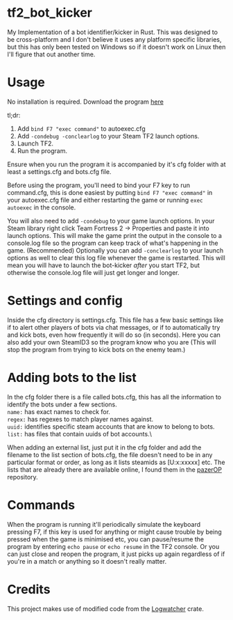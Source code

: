 # tf2_bot_kicker
My Implementation of a bot identifier/kicker in Rust. This was designed to be cross-platform and I don't believe it uses any platform specific libraries, but this has only been tested on Windows so if it doesn't work on Linux then I'll figure that out another time.

# Usage
No installation is required.
Download the program [here](https://github.com/Googe14/tf2_bot_kicker/releases/tag/v1.0.1)

tl;dr:
1. Add `bind F7 "exec command"` to autoexec.cfg
2. Add `-condebug -conclearlog` to your Steam TF2 launch options.
3. Launch TF2.
4. Run the program.

Ensure when you run the program it is accompanied by it's cfg folder with at least a settings.cfg and bots.cfg file.

Before using the program, you'll need to bind your F7 key to run command.cfg, this is done easiest by putting `bind F7 "exec command"` in your autoexec.cfg file and either restarting the game or running `exec autoexec` in the console.

You will also need to add `-condebug` to your game launch options. In your Steam library right click Team Fortress 2 -> Properties and paste it into launch options. This will make the game print the output in the console to a console.log file so the program can keep track of what's happening in the game.
(Recommended) Optionally you can add `-conclearlog` to your launch options as well to clear this log file whenever the game is restarted. This will mean you will have to launch the bot-kicker *after* you start TF2, but otherwise the console.log file will just get longer and longer.

# Settings and config
Inside the cfg directory is settings.cfg. This file has a few basic settings like if to alert other players of bots via chat messages, or if to automatically try and kick bots, even how frequently it will do so (in seconds). Here you can also add your own SteamID3 so the program know who you are (This will stop the program from trying to kick bots on the enemy team.)

# Adding bots to the list
In the cfg folder there is a file called bots.cfg, this has all the information to identify the bots under a few sections.\
`name:` has exact names to check for.\
`regex:` has regexes to match player names against.\
`uuid:` identifies specific steam accounts that are know to belong to bots.\
`list:` has files that contain uuids of bot accounts.\

When adding an external list, just put it in the cfg folder and add the filename to the list section of bots.cfg, the file doesn't need to be in any particular format or order, as long as it lists steamids as \[U:<zero-width space>x:xxxxx\] etc. The lists that are already there are available online, I found them in the [pazerOP](https://github.com/PazerOP/tf2_bot_detector) repository.

# Commands
When the program is running it'll periodically simulate the keyboard pressing F7, if this key is used for anything or might cause trouble by being pressed when the game is minimised etc, you can pause/resume the program by entering `echo pause` or `echo resume` in the TF2 console. Or you can just close and reopen the program, it just picks up again regardless of if you're in a match or anything so it doesn't really matter.

# Credits
This project makes use of modified code from the [Logwatcher](https://github.com/aravindavk/logwatcher) crate.
